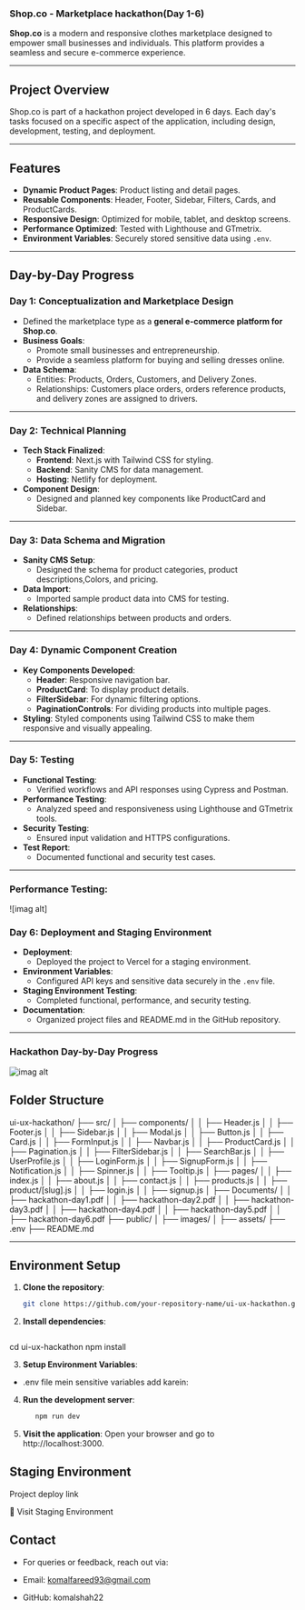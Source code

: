 ### **Shop.co - Marketplace hackathon(Day 1-6)** 

**Shop.co** is a modern and responsive clothes marketplace designed to empower small businesses and individuals. This platform provides a seamless and secure e-commerce experience.

---

## **Project Overview**

Shop.co is part of a hackathon project developed in 6 days. Each day's tasks focused on a specific aspect of the application, including design, development, testing, and deployment.

---

## **Features**
- **Dynamic Product Pages**: Product listing and detail pages.
- **Reusable Components**: Header, Footer, Sidebar, Filters, Cards, and ProductCards.
- **Responsive Design**: Optimized for mobile, tablet, and desktop screens.
- **Performance Optimized**: Tested with Lighthouse and GTmetrix.
- **Environment Variables**: Securely stored sensitive data using `.env`.

---

## **Day-by-Day Progress**

### **Day 1: Conceptualization and Marketplace Design**
- Defined the marketplace type as a **general e-commerce platform for Shop.co**.
- **Business Goals**:
  - Promote small businesses and entrepreneurship.
  - Provide a seamless platform for buying and selling dresses online.
- **Data Schema**:
  - Entities: Products, Orders, Customers, and Delivery Zones.
  - Relationships: Customers place orders, orders reference products, and delivery zones are assigned to drivers.

---

### **Day 2: Technical Planning**
- **Tech Stack Finalized**:
  - **Frontend**: Next.js with Tailwind CSS for styling.
  - **Backend**: Sanity CMS for data management.
  - **Hosting**: Netlify for deployment.
- **Component Design**:
  - Designed and planned key components like ProductCard and Sidebar.

---

### **Day 3: Data Schema and Migration**
- **Sanity CMS Setup**:
  - Designed the schema for product categories, product descriptions,Colors, and pricing.
- **Data Import**:
  - Imported sample product data into CMS for testing.
- **Relationships**:
  - Defined relationships between products and orders.

---

### **Day 4: Dynamic Component Creation**
- **Key Components Developed**:
  - **Header**: Responsive navigation bar.
  - **ProductCard**: To display product details.
  - **FilterSidebar**: For dynamic filtering options.
  - **PaginationControls**: For dividing products into multiple pages.
- **Styling**: Styled components using Tailwind CSS to make them responsive and visually appealing.

---

### **Day 5: Testing**
- **Functional Testing**:
  - Verified workflows and API responses using Cypress and Postman.
- **Performance Testing**:
  - Analyzed speed and responsiveness using Lighthouse and GTmetrix tools.
- **Security Testing**:
  - Ensured input validation and HTTPS configurations.
- **Test Report**:
  - Documented functional and security test cases.

---

### **Performance Testing**:
![imag alt]


### **Day 6: Deployment and Staging Environment**
- **Deployment**:
  - Deployed the project to Vercel for a staging environment.
- **Environment Variables**:
  - Configured API keys and sensitive data securely in the `.env` file.
- **Staging Environment Testing**:
  - Completed functional, performance, and security testing.
- **Documentation**:
  - Organized project files and README.md in the GitHub repository.

---

### **Hackathon Day-by-Day Progress**

![imag alt]()


## **Folder Structure**

ui-ux-hackathon/ ├── src/ │ ├── components/ │ │ ├── Header.js │ │ ├── Footer.js │ │ ├── Sidebar.js │ │ ├── Modal.js │ │ ├── Button.js │ │ ├── Card.js │ │ ├── FormInput.js │ │ ├── Navbar.js │ │ ├── ProductCard.js │ │ ├── Pagination.js │ │ ├── FilterSidebar.js │ │ ├── SearchBar.js │ │ ├── UserProfile.js │ │ ├── LoginForm.js │ │ ├── SignupForm.js │ │ ├── Notification.js │ │ ├── Spinner.js │ │ ├── Tooltip.js │ ├── pages/ │ │ ├── index.js │ │ ├── about.js │ │ ├── contact.js │ │ ├── products.js │ │ ├── product/[slug].js │ │ ├── login.js │ │ ├── signup.js │ ├── Documents/ │ │ ├── hackathon-day1.pdf │ │ ├── hackathon-day2.pdf │ │ ├── hackathon-day3.pdf │ │ ├── hackathon-day4.pdf │ │ ├── hackathon-day5.pdf │ │ ├── hackathon-day6.pdf ├── public/ │ ├── images/ │ ├── assets/ ├── .env ├── README.md


---

## **Environment Setup**

1. **Clone the repository**:
   ```bash
   git clone https://github.com/your-repository-name/ui-ux-hackathon.git


2. **Install dependencies**:
   ```bash
  cd ui-ux-hackathon
  npm install

3. **Setup Environment Variables**:
 - .env file mein sensitive variables add karein:
 <!-- ```makefile
   NEXT_PUBLIC_API_URL=your_api_url
   NEXT_PUBLIC_SANITY_PROJECT_ID=your_project_id -->

4. **Run the development server**:
    ```bash
       npm run dev

5. **Visit the application**: 
 Open your browser and go to http://localhost:3000.


## **Staging Environment**
 Project deploy link

🔗 Visit Staging Environment 

## **Contact**
 - For queries or feedback, reach out via:

- Email: komalfareed93@gmail.com
- GitHub: komalshah22



  




